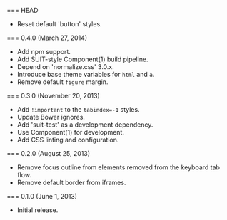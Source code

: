 === HEAD

* Reset default 'button' styles.

=== 0.4.0 (March 27, 2014)

* Add npm support.
* Add SUIT-style Component(1) build pipeline.
* Depend on 'normalize.css' 3.0.x.
* Introduce base theme variables for `html` and `a`.
* Remove default `figure` margin.

=== 0.3.0 (November 20, 2013)

* Add `!important` to the `tabindex=-1` styles.
* Update Bower ignores.
* Add 'suit-test' as a development dependency.
* Use Component(1) for development.
* Add CSS linting and configuration.

=== 0.2.0 (August 25, 2013)

* Remove focus outline from elements removed from the keyboard tab flow.
* Remove default border from iframes.

=== 0.1.0 (June 1, 2013)

* Initial release.
